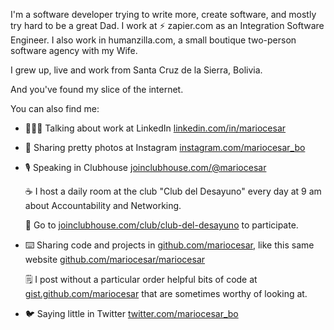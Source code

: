 I'm a software developer trying to write more, create software, and mostly try hard to be a great Dad. I work at ⚡️ zapier.com as an Integration Software Engineer. I also work in humanzilla.com, a small boutique two-person software agency with my Wife.

I grew up, live and work from Santa Cruz de la Sierra, Bolivia.

And you've found my slice of the internet.

You can also find me:

- 🧑🏽‍💻 Talking about work at LinkedIn [linkedin.com/in/mariocesar](https://linkedin.com/in/mariocesar/)

- 📸 Sharing pretty photos at Instagram [instagram.com/mariocesar_bo](https://instagram.com/mariocesar_bo/)

- 🎙 Speaking in Clubhouse [joinclubhouse.com/@mariocesar](https://joinclubhouse.com/@mariocesar)
	
  ☕️ I host a daily room at the club "Club del Desayuno" every day at 9 am about Accountability and Networking.
	
  🎉 Go to [joinclubhouse.com/club/club-del-desayuno](https://joinclubhouse.com/club/club-del-desayuno) to participate.

- ⌨️ Sharing code and projects in [github.com/mariocesar](https://github.com/mariocesar), like this same website [github.com/mariocesar/mariocesar](https://github.com/mariocesar/mariocesar)

  🗒 I post without a particular order helpful bits of code at [gist.github.com/mariocesar](https://gist.github.com/mariocesar) that are sometimes worthy of looking at.

- 🐦 Saying little in Twitter [twitter.com/mariocesar_bo](https://twitter.com/mariocesar_bo)
